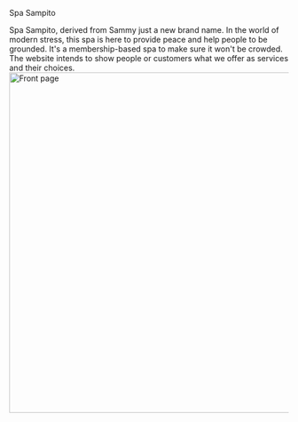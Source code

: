 Spa Sampito 

Spa Sampito, derived from Sammy just a new brand name. In the world of modern stress, this spa is here to provide peace and help people to be grounded. It's a membership-based spa to make sure it won't be crowded.
The website intends to show people or customers what we offer as services and their choices.
<img width="613" alt="Front page" src="https://github.com/Sammy92dec/spa-sampito/assets/144487138/b45d7a09-d05d-4773-a0ad-69fda4c179aa">
